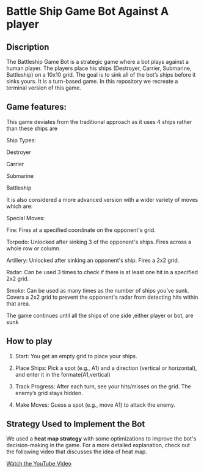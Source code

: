 # Battle Ship Game Bot Against A player
## Discription
The Battleship Game Bot is a strategic game where a bot plays against a human player. The players place his ships (Destroyer, Carrier, Submarine, Battleship) on a 10x10 grid. The goal is to sink all of the bot’s ships before it sinks yours. It is a turn-based game. In this repository we recreate a terminal version of this game.
## Game features:

This game deviates from the traditional approach as it uses 4 ships rather than these ships are

Ship Types:

Destroyer

Carrier

Submarine

Battleship

It is also considered a more advanced version with a wider variety of moves which are:

Special Moves:

Fire: Fires at a specified coordinate on the opponent's grid.

Torpedo: Unlocked after sinking 3 of the opponent's ships. Fires across a whole row or column.

Artillery: Unlocked after sinking an opponent's ship. Fires a 2x2 grid.

Radar: Can be used 3 times to check if there is at least one hit in a specified 2x2 grid.

Smoke: Can be used as many times as the number of ships you’ve sunk. Covers a 2x2 grid to prevent the opponent's radar from detecting hits within that area.

The game continues until all the ships of one side ,either player or bot, are sunk

## How to play

1. Start: You get an empty grid to place your ships.

2. Place Ships: Pick a spot (e.g., A1) and a direction (vertical or horizontal), and enter it in the formate(A1,vertical)

3. Track Progress: After each turn, see your hits/misses on the grid. The enemy’s grid stays hidden.

4. Make Moves: Guess a spot (e.g., move A1) to attack the enemy.

## Strategy Used to Implement the Bot

We used a **heat map strategy** with some optimizations to improve the bot's decision-making in the game.
For a more detailed explanation, check out the following video that discusses  the idea of heat map.

[Watch the YouTube Video](https://youtu.be/8FctDuTfcO8?si=MoJ-eemnZjGKpePl)

